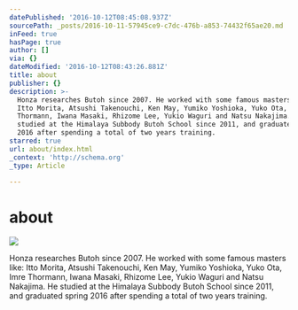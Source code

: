```yaml
---
datePublished: '2016-10-12T08:45:08.937Z'
sourcePath: _posts/2016-10-11-57945ce9-c7dc-476b-a853-74432f65ae20.md
inFeed: true
hasPage: true
author: []
via: {}
dateModified: '2016-10-12T08:43:26.881Z'
title: about
publisher: {}
description: >-
  Honza researches Butoh since 2007. He worked with some famous masters like:
  Itto Morita, Atsushi Takenouchi, Ken May, Yumiko Yoshioka, Yuko Ota, Imre
  Thormann, Iwana Masaki, Rhizome Lee, Yukio Waguri and Natsu Nakajima. He
  studied at the Himalaya Subbody Butoh School since 2011, and graduated spring
  2016 after spending a total of two years training.
starred: true
url: about/index.html
_context: 'http://schema.org'
_type: Article

---
```

# about
![](https://the-grid-user-content.s3-us-west-2.amazonaws.com/a39114ae-e4d0-4969-b276-2c570a231024.jpg)

Honza researches Butoh since 2007\. He worked with some famous masters like: Itto Morita, Atsushi Takenouchi, Ken May, Yumiko Yoshioka, Yuko Ota, Imre Thormann, Iwana Masaki, Rhizome Lee, Yukio Waguri and Natsu Nakajima. He studied at the Himalaya Subbody Butoh School since 2011, and graduated spring 2016 after spending a total of two years training.